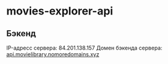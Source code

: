 # movies-explorer-api
## Бэкенд

IP-адресс сервера: 84.201.138.157
Домен бэкенда сервера: [api.movielibrary.nomoredomains.xyz](api.movielibrary.nomoredomains.xyz)
